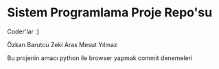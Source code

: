 # Sistem Programlama Proje Repo'su
Coder'lar :)

Özkan Barutcu 
Zeki Aras
Mesut Yılmaz

Bu projenin amacı python ile browser yapmak
commit denemeleri
